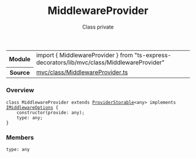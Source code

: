 <header class="symbol-info-header">    <h1 id="middlewareprovider">MiddlewareProvider</h1>    <label class="symbol-info-type-label class">Class</label>    <label class="api-type-label private">private</label>  </header>
<section class="symbol-info">      <table class="is-full-width">        <tbody>        <tr>          <th>Module</th>          <td>            <div class="lang-typescript">                <span class="token keyword">import</span> { MiddlewareProvider }                 <span class="token keyword">from</span>                 <span class="token string">"ts-express-decorators/lib/mvc/class/MiddlewareProvider"</span>                            </div>          </td>        </tr>        <tr>          <th>Source</th>          <td>            <a href="https://romakita.github.io/ts-express-decorators/#//blob/v2.16.0/src/mvc/class/MiddlewareProvider.ts#L0-L0">                mvc/class/MiddlewareProvider.ts            </a>        </td>        </tr>                </tbody>      </table>    </section>

### Overview

<pre><code class="typescript-lang"><span class="token keyword">class</span> MiddlewareProvider <span class="token keyword">extends</span> <a href="#api/common/di/providerstorable"><span class="token">ProviderStorable</span></a><<span class="token keyword">any</span>> <span class="token keyword">implements</span> <a href="#api/common/mvc/imiddlewareoptions"><span class="token">IMiddlewareOptions</span></a> <span class="token punctuation">{</span>
    <span class="token keyword">constructor</span><span class="token punctuation">(</span>provide<span class="token punctuation">:</span> <span class="token keyword">any</span><span class="token punctuation">)</span><span class="token punctuation">;</span>
    type<span class="token punctuation">:</span> <span class="token keyword">any</span><span class="token punctuation">;</span>
<span class="token punctuation">}</span></code></pre>

### Members

<div class="method-overview"><pre><code class="typescript-lang">type<span class="token punctuation">:</span> <span class="token keyword">any</span></code></pre></div>
